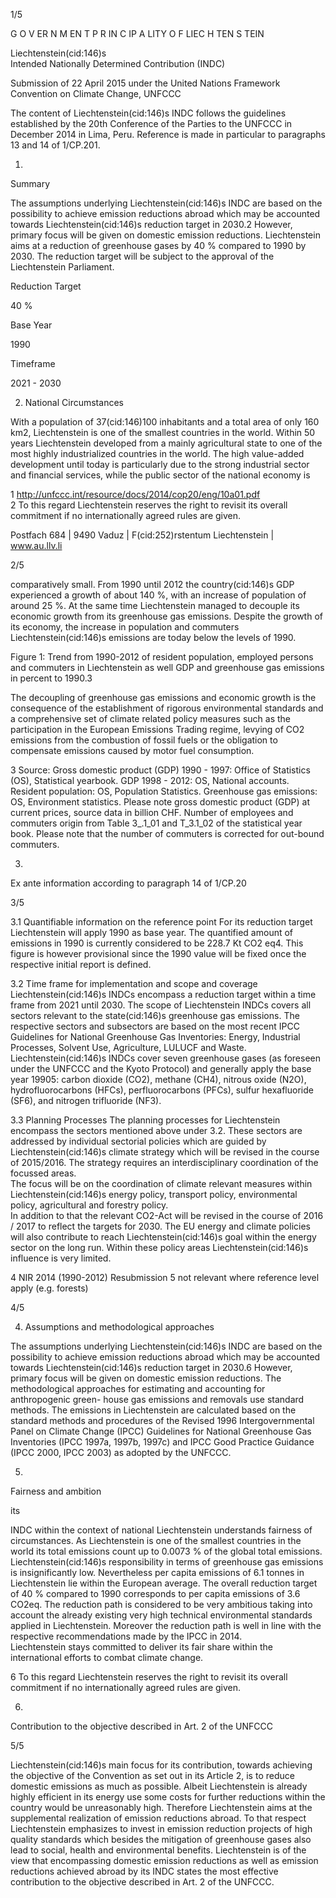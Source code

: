 <meta http-equiv='Content-Type' content='text/html; charset=utf-8'> 

1/5 

G O V ER N M EN T 
P R IN C IP A LITY O F LIEC H TEN S TEIN   

 

 

 Liechtenstein(cid:146)s  
Intended Nationally Determined Contribution (INDC) 
 

Submission  of  22  April  2015  under  the  United  Nations  Framework  Convention  on 
Climate Change, UNFCCC 

The  content  of  Liechtenstein(cid:146)s  INDC  follows  the  guidelines  established  by  the  20th 
Conference of the Parties to the UNFCCC in December 2014 in Lima, Peru. Reference is 
made in particular to paragraphs 13 and 14 of 1/CP.201.  

1. 

Summary 

The assumptions underlying Liechtenstein(cid:146)s INDC are based on the possibility to achieve 
emission  reductions  abroad  which  may  be  accounted  towards  Liechtenstein(cid:146)s  reduction 
target in 2030.2 However, primary focus will be given on domestic emission reductions. 
Liechtenstein aims at a reduction of greenhouse gases by 40 % compared to 1990 by 2030. 
The reduction target will be subject to the approval of the Liechtenstein Parliament.  

Reduction Target 

40 % 

Base Year 

1990 

Timeframe 

2021 - 2030 

 

2.  National Circumstances 

With a population of 37(cid:146)100 inhabitants and a total area of only 160 km2, Liechtenstein is 
one of the smallest countries in the world. Within 50 years Liechtenstein developed from 
a mainly agricultural state to one of the most highly industrialized countries in the world. 
The high value-added development until today is particularly due to the strong industrial 
sector  and  financial  services,  while  the  public  sector  of  the  national  economy  is 

                                                      

1 http://unfccc.int/resource/docs/2014/cop20/eng/10a01.pdf  
2 To this regard Liechtenstein reserves the right to revisit its overall commitment if no internationally agreed rules are given. 

Postfach 684 | 9490 Vaduz | F(cid:252)rstentum Liechtenstein | www.au.llv.li 

 

2/5 

comparatively  small.  From  1990  until  2012  the  country(cid:146)s  GDP  experienced  a  growth  of 
about  140  %,  with  an  increase  of  population  of  around  25  %.  At  the  same  time 
Liechtenstein  managed  to  decouple  its  economic  growth  from  its  greenhouse  gas 
emissions. Despite the growth of its economy, the increase in population and commuters 
Liechtenstein(cid:146)s emissions are today below the levels of 1990. 

Figure 1: Trend from 1990-2012 of resident population, employed persons and commuters in Liechtenstein 
as well GDP and greenhouse gas emissions in percent to 1990.3  
 
The decoupling of greenhouse gas emissions and economic growth is the consequence of 
the  establishment  of  rigorous  environmental  standards  and  a  comprehensive  set  of 
climate  related  policy  measures  such  as  the  participation  in  the  European  Emissions 
Trading  regime,  levying  of  CO2  emissions  from  the  combustion  of  fossil  fuels  or  the 
obligation to compensate emissions caused by motor fuel consumption. 

 

                                                      

3  Source:  Gross  domestic  product  (GDP)  1990  -  1997:  Office  of  Statistics  (OS),  Statistical  yearbook.  GDP  1998  -  2012:  OS,  National 
accounts.  Resident  population:  OS,  Population  Statistics.  Greenhouse  gas  emissions:  OS,  Environment  statistics.  Please  note  gross 
domestic product (GDP) at current prices, source data in billion CHF. Number of employees and commuters origin from Table 3_.1_01 
and T_3.1_02 of the statistical year book. Please note that the number of commuters is corrected for out-bound commuters. 

 

3. 

Ex ante information according to paragraph 14 of 1/CP.20  

3/5 

3.1  Quantifiable information on the reference point 
For its reduction target Liechtenstein will apply 1990 as base year. The quantified amount 
of emissions in 1990 is currently considered to be 228.7 Kt CO2 eq4. This figure is however 
provisional since the 1990 value will be fixed once the respective initial report is defined. 

3.2  Time frame for implementation and scope and coverage 
Liechtenstein(cid:146)s INDCs encompass a reduction target within a time frame from 2021 until 
2030.  The  scope  of  Liechtenstein  INDCs  covers  all  sectors  relevant  to  the  state(cid:146)s 
greenhouse gas emissions. The respective sectors and subsectors are based on the most 
recent  IPCC  Guidelines  for  National  Greenhouse  Gas  Inventories:  Energy,  Industrial 
Processes, Solvent Use, Agriculture, LULUCF and Waste.  
Liechtenstein(cid:146)s INDCs cover seven greenhouse gases (as foreseen under the UNFCCC and 
the  Kyoto  Protocol)  and  generally  apply  the  base  year  19905:  carbon  dioxide  (CO2), 
methane (CH4), nitrous oxide (N2O), hydrofluorocarbons (HFCs), perfluorocarbons (PFCs), 
sulfur hexafluoride (SF6), and nitrogen trifluoride (NF3). 
 
3.3  Planning Processes 
The planning processes for Liechtenstein encompass the sectors mentioned above under 
3.2.  These  sectors  are  addressed  by  individual  sectorial  policies  which  are  guided  by 
Liechtenstein(cid:146)s  climate  strategy  which  will  be  revised  in  the  course  of  2015/2016.  The 
strategy requires an interdisciplinary coordination of the focussed areas.  
The focus will be on the coordination of climate relevant measures within Liechtenstein(cid:146)s 
energy policy, transport policy, environmental policy, agricultural and forestry policy.  
In addition to that the relevant CO2-Act will be revised in the course of 2016 / 2017 to 
reflect  the  targets  for  2030.  The  EU  energy  and  climate  policies  will  also  contribute  to 
reach Liechtenstein(cid:146)s goal within the energy sector on the long run. Within these policy 
areas Liechtenstein(cid:146)s influence is very limited.  
 

                                                      

4 NIR 2014 (1990-2012) Resubmission 
5 not relevant where reference level apply (e.g. forests) 

 

4/5 

4.  Assumptions and methodological approaches 

The assumptions underlying Liechtenstein(cid:146)s INDC are based on the possibility to achieve 
emission  reductions  abroad  which  may  be  accounted  towards  Liechtenstein(cid:146)s  reduction 
target in 2030.6 However, primary focus will be given on domestic emission reductions. 
The methodological approaches for estimating and accounting for anthropogenic green-
house gas emissions and removals use standard methods. The emissions in Liechtenstein 
are  calculated  based  on  the  standard  methods  and  procedures  of  the  Revised  1996 
Intergovernmental  Panel  on  Climate  Change  (IPCC)  Guidelines  for  National  Greenhouse 
Gas Inventories (IPCC 1997a, 1997b, 1997c) and IPCC Good Practice Guidance (IPCC 2000, 
IPCC 2003) as adopted by the UNFCCC.  
 
5. 

Fairness and ambition 

its 

INDC  within  the  context  of  national 
Liechtenstein  understands  fairness  of 
circumstances.  As  Liechtenstein  is  one  of  the  smallest  countries  in  the  world  its  total 
emissions count up to 0.0073 % of the global total emissions. Liechtenstein(cid:146)s responsibility 
in  terms  of  greenhouse  gas  emissions  is  insignificantly  low.  Nevertheless  per  capita 
emissions  of  6.1  tonnes  in  Liechtenstein  lie  within  the  European  average.  The  overall 
reduction target  of  40 %  compared  to  1990  corresponds  to  per  capita emissions  of 3.6 
CO2eq.  The  reduction  path  is  considered  to  be  very  ambitious  taking  into  account  the 
already  existing  very  high  technical  environmental  standards  applied  in  Liechtenstein. 
Moreover the reduction path is well in line with the respective recommendations made by 
the IPCC in 2014.  
Liechtenstein stays committed to deliver its fair share within the international efforts to 
combat climate change.  
 

                                                      

6 To this regard Liechtenstein reserves the right to revisit its overall commitment if no internationally agreed rules are given. 

 

6. 

Contribution  to  the  objective  described  in  Art.  2  of  the 
UNFCCC 

5/5 

Liechtenstein(cid:146)s  main  focus  for  its  contribution,  towards  achieving  the  objective  of  the 
Convention as set out in its Article 2, is to reduce domestic emissions as much as possible. 
Albeit  Liechtenstein  is  already  highly  efficient  in  its  energy  use  some  costs  for  further 
reductions within the country would be unreasonably high. Therefore Liechtenstein aims 
at  the  supplemental  realization  of  emission  reductions  abroad.  To  that  respect 
Liechtenstein  emphasizes  to  invest  in  emission  reduction  projects  of  high  quality 
standards which besides the mitigation of greenhouse gases also lead to social, health and 
environmental benefits. Liechtenstein is of the view that encompassing domestic emission 
reductions  as  well  as  emission  reductions  achieved  abroad  by  its  INDC  states  the  most 
effective contribution to the objective described in Art. 2 of the UNFCCC. 

